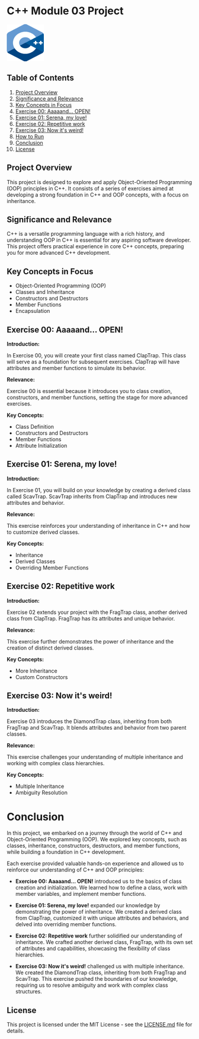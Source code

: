 # C++ Module 03 Project

  <img src="cpp_logo.png" alt="C++ Logo" width="100" height="100">

## Table of Contents

1. [Project Overview](#project-overview)
2. [Significance and Relevance](#significance-and-relevance)
3. [Key Concepts in Focus](#key-concepts-in-focus)
4. [Exercise 00: Aaaaand... OPEN!](#exercise-00-aaaaand-open)
5. [Exercise 01: Serena, my love!](#exercise-01-serena-my-love)
6. [Exercise 02: Repetitive work](#exercise-02-repetitive-work)
7. [Exercise 03: Now it's weird!](#exercise-03-now-its-weird)
8. [How to Run](#how-to-run)
9. [Conclusion](#conclusion)
10. [License](#license)

## Project Overview

This project is designed to explore and apply Object-Oriented Programming (OOP) principles in C++. It consists of a series of exercises aimed at developing a strong foundation in C++ and OOP concepts, with a focus on inheritance.

## Significance and Relevance

C++ is a versatile programming language with a rich history, and understanding OOP in C++ is essential for any aspiring software developer. This project offers practical experience in core C++ concepts, preparing you for more advanced C++ development.

## Key Concepts in Focus

- Object-Oriented Programming (OOP)
- Classes and Inheritance
- Constructors and Destructors
- Member Functions
- Encapsulation

## Exercise 00: Aaaaand... OPEN!

**Introduction:**

In Exercise 00, you will create your first class named ClapTrap. This class will serve as a foundation for subsequent exercises. ClapTrap will have attributes and member functions to simulate its behavior.

**Relevance:**

Exercise 00 is essential because it introduces you to class creation, constructors, and member functions, setting the stage for more advanced exercises.

**Key Concepts:**

- Class Definition
- Constructors and Destructors
- Member Functions
- Attribute Initialization

## Exercise 01: Serena, my love!

**Introduction:**

In Exercise 01, you will build on your knowledge by creating a derived class called ScavTrap. ScavTrap inherits from ClapTrap and introduces new attributes and behavior.

**Relevance:**

This exercise reinforces your understanding of inheritance in C++ and how to customize derived classes.

**Key Concepts:**

- Inheritance
- Derived Classes
- Overriding Member Functions

## Exercise 02: Repetitive work

**Introduction:**

Exercise 02 extends your project with the FragTrap class, another derived class from ClapTrap. FragTrap has its attributes and unique behavior.

**Relevance:**

This exercise further demonstrates the power of inheritance and the creation of distinct derived classes.

**Key Concepts:**

- More Inheritance
- Custom Constructors

## Exercise 03: Now it's weird!

**Introduction:**

Exercise 03 introduces the DiamondTrap class, inheriting from both FragTrap and ScavTrap. It blends attributes and behavior from two parent classes.

**Relevance:**

This exercise challenges your understanding of multiple inheritance and working with complex class hierarchies.

**Key Concepts:**

- Multiple Inheritance
- Ambiguity Resolution

# Conclusion

In this project, we embarked on a journey through the world of C++ and Object-Oriented Programming (OOP). We explored key concepts, such as classes, inheritance, constructors, destructors, and member functions, while building a foundation in C++ development.

Each exercise provided valuable hands-on experience and allowed us to reinforce our understanding of C++ and OOP principles:

- **Exercise 00: Aaaaand... OPEN!** introduced us to the basics of class creation and initialization. We learned how to define a class, work with member variables, and implement member functions.

- **Exercise 01: Serena, my love!** expanded our knowledge by demonstrating the power of inheritance. We created a derived class from ClapTrap, customized it with unique attributes and behaviors, and delved into overriding member functions.

- **Exercise 02: Repetitive work** further solidified our understanding of inheritance. We crafted another derived class, FragTrap, with its own set of attributes and capabilities, showcasing the flexibility of class hierarchies.

- **Exercise 03: Now it's weird!** challenged us with multiple inheritance. We created the DiamondTrap class, inheriting from both FragTrap and ScavTrap. This exercise pushed the boundaries of our knowledge, requiring us to resolve ambiguity and work with complex class structures.


## License

This project is licensed under the MIT License - see the [LICENSE.md](LICENSE.md) file for details.
